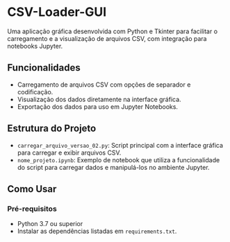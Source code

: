 # CSV-Loader-GUI

Uma aplicação gráfica desenvolvida com Python e Tkinter para facilitar o carregamento e a visualização de arquivos CSV, com integração para notebooks Jupyter.  

## Funcionalidades  
- Carregamento de arquivos CSV com opções de separador e codificação.  
- Visualização dos dados diretamente na interface gráfica.  
- Exportação dos dados para uso em Jupyter Notebooks.  

## Estrutura do Projeto  
- `carregar_arquivo_versao_02.py`: Script principal com a interface gráfica para carregar e exibir arquivos CSV.  
- `nome_projeto.ipynb`: Exemplo de notebook que utiliza a funcionalidade do script para carregar dados e manipulá-los no ambiente Jupyter.  

## Como Usar  
### Pré-requisitos  
- Python 3.7 ou superior  
- Instalar as dependências listadas em `requirements.txt`.  
